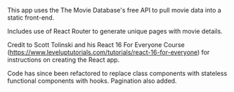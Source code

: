 This app uses the The Movie Database's free API to pull movie data into a static front-end.

Includes use of React Router to generate unique pages with movie details.

Credit to Scott Tolinski and his React 16 For Everyone Course (https://www.leveluptutorials.com/tutorials/react-16-for-everyone) for instructions on creating the React app.

Code has since been refactored to replace class components with stateless functional components with hooks. Pagination also added.




